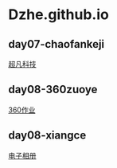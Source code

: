 # Dzhe.github.io
## day07-chaofankeji

<a href="https://maleprisonerda12zhe09.github.io/Dzhe.github.io/day06-%E4%BD%9C%E4%B8%9A-%E5%A4%A7%E5%93%B2/%E8%B6%85%E5%87%A1%E7%A7%91%E6%8A%80/chaofan.html">超凡科技</a>

## day08-360zuoye
<a href="https://maleprisonerda12zhe09.github.io/Dzhe.github.io/360%E4%BD%9C%E4%B8%9A/code/360%E7%BD%91%E9%A1%B5.html">360作业</a>

## day08-xiangce
<a href="https://maleprisonerda12zhe09.github.io/Dzhe.github.io/%E7%94%B5%E5%AD%90%E7%9B%B8%E5%86%8C/html/xiangce.html#tp1">电子相册</a>
